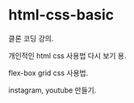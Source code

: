 # html-css-basic

클론 코딩 강의.

개인적인 html css 사용법 다시 보기 용.

flex-box grid css 사용법.

instagram, youtube 만들기.
